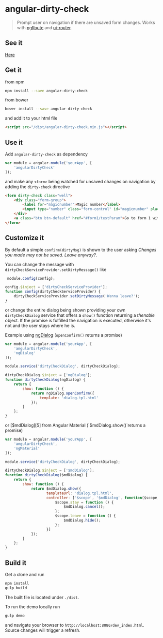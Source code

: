# angular-dirty-check

> Prompt user on navigation if there are unsaved form changes. Works with [ngRoute][1] and [ui-router][2].

[1]: https://docs.angularjs.org/api/ngRoute
[2]: https://github.com/angular-ui/ui-router

## See it

[Here][3]

[3]: https://jonaszuberbuehler.github.io/angular-dirty-check

## Get it

from npm

```bash
npm install --save angular-dirty-check
```

from bower

```bash
bower install --save angular-dirty-check
```

and add it to your html file

```html
<script src="/dist/angular-dirty-check.min.js"></script>
```

## Use it

Add `angular-dirty-check` as dependency

```js
var module = angular.module('yourApp', [
    'angularDirtyCheck'
]);

```

and make any `<form>` being watched for unsaved changes on navigation by adding the `dirty-check` directive

 ```html
 <form dirty-check class="well">
     <div class="form-group">
         <label for="magicnumber">Magic number</label>
         <input type="number" class="form-control" id="magicnumber" placeholder="Magic number" ng-model="model.magicnumber">
     </div>
     <a class="btn btn-default" href="#form1/testParam">Go to form 1 with params</a>
 </form>
 ```

## Customize it

By default a simple `confirm(dirtyMsg)` is shown to the user asking *Changes you made may not be saved. Leave anyway?*.

You can change the message with `dirtyCheckServiceProvider.setDirtyMessage()` like

```js
 module.config(config);

config.$inject = ['dirtyCheckServiceProvider'];
function config(dirtyCheckServiceProvider) {
    dirtyCheckServiceProvider.setDirtyMessage('Wanna leave?');
}
```

or change the entire dialog being shown providing your own `dirtyCheckDialog` service that offers a `show()` function returning a *thenable* object. If the promise is fulfilled the navigation is executed, otherwise it's not and the user stays where he is.

Example using [ngDialog][4] (`openConfirm()` returns a promise)

```js
var module = angular.module('yourApp', [
    'angularDirtyCheck',
    'ngDialog'
]);

module.service('dirtyCheckDialog', dirtyCheckDialog);

dirtyCheckDialog.$inject = ['ngDialog'];
function dirtyCheckDialog(ngDialog) {
    return {
        show: function () {
            return ngDialog.openConfirm({
                template: 'dialog.tpl.html'
            });
        }
    };
}
```
[4]: https://github.com/likeastore/ngDialog

or [$mdDialog][5] from Angular Material (`$mdDialog.show()`returns a promise)

```js
var module = angular.module('yourApp', [
    'angularDirtyCheck',
    'ngMaterial'
]);

module.service('dirtyCheckDialog', dirtyCheckDialog);

dirtyCheckDialog.$inject = ['$mdDialog'];
function dirtyCheckDialog($mdDialog) {
    return {
        show: function () {
            return $mdDialog.show({
                   templateUrl: 'dialog.tpl.html',
                   controller: ['$scope', '$mdDialog', function($scope, $mdDialog) {
                       $scope.stay = function () {
                           $mdDialog.cancel();
                       };
                       $scope.leave = function () {
                           $mdDialog.hide();
                       };
                   }]
            });
        }
    };
}
```

[5]: https://material.angularjs.org/latest/api/service/$mdDialog

## Build it

Get a clone and run

```bash
npm install
gulp build
```

The built file is located under `./dist`.

To run the demo locally run

```bash
gulp demo
```

and navigate your browser to `http://localhost:8080/dev_index.html`. Source changes will trigger a refresh.
